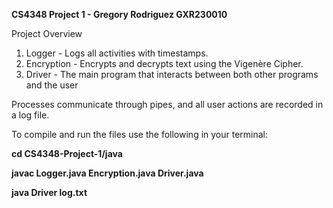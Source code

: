 **CS4348 Project 1 - Gregory Rodriguez GXR230010**

Project Overview 
1. Logger - Logs all activities with timestamps.  
2. Encryption - Encrypts and decrypts text using the Vigenère Cipher.  
3. Driver - The main program that interacts between both other programs and the user 

Processes communicate through pipes, and all user actions are recorded in a log file.  



 To compile and run the files use the following in your terminal:
 
 **cd CS4348-Project-1/java**
 
 **javac Logger.java Encryption.java Driver.java**
 
 **java Driver log.txt**
 
